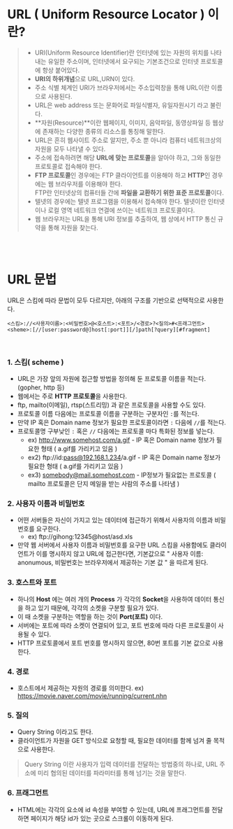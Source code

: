 # URL ( Uniform Resource Locator ) 이란?

> * URI(Uniform Resource Identifier)란 인터넷에 있는 자원의 위치를 나타내는 유일한 주소이며, 인터넷에서 요구되는 기본조건으로 인터넷 프로토콜에 항상 붙어있다.
> * **URI의 하위개념**으로 URL,URN이 있다.
> * 주소 식별 체계인 URI가 브라우저에서는 주소입력창을 통해 URL이란 이름으로 사용된다.
> * URL은 web address 또는 문화어로 파일식별자, 유일자원시기 라고 불린다.
> * **자원(Resource)**이란 웹페이지, 이미지, 음악파일, 동영상파일 등 웹상에 존재하는 다양한 종류의 리소스를 통칭해 말한다.
> * URL은 흔히 웹사이트 주소로 알지만, 주소 뿐 아니라 컴퓨터 네트워크상의 자원을 모두 나타낼 수 있다.
> * 주소에 접속하려면 해당 **URL에 맞는 프로토콜**을 알아야 하고, 그와 동일한 프로토콜로 접속해야 한다.
> * **FTP 프로토콜**인 경우에는 FTP 클라이언트를 이용해야 하고 **HTTP**인 경우에는 웹 브라우저를 이용해야 한다.  
> FTP란 인터넷상의 컴퓨터들 간에 **파일을 교환하기 위한 표준 프로토콜**이다.
> * 텔넷의 경우에는 텔넷 프로그램을 이용해서 접속해야 한다.
> 텔넷이란 인터넷이나 로컬 영역 네트워크 연결에 쓰이는 네트워크 프로토콜이다.
> * 웹 브라우저는 URL을 통해 URI 정보를 추출하여, 웹 상에서 HTTP 통신 규약을 통해 자원을 찾는다.

<br>
<br>


# URL 문법
URL은 스킴에 따라 문법이 모두 다르지만, 아래의 구조를 기반으로 선택적으로 사용한다.

```
<스킴>://<사용자이름>:<비밀번호>@<호스트>:<포트>/<경로>?<질의>#<프래그먼트>
<sheme>:[//[user:password@]host[:port]][/]path[?query][#fragment]
```

<br>

### 1. 스킴( scheme )
* URL은 가장 앞의 자원에 접근할 방법을 정의해 둔 프로토콜 이름을 적는다.(gopher, http 등)
* 웹에서는 주로 **HTTP 프로토콜**을 사용한다.
* ftp, mailto(이메일), rtsp(스트리밍) 과 같은 프로토콜을 사용할 수도 있다.
* 프로토콜 이름 다음에는 프로토콜 이름을 구분하는 구분자인 `:`를 적는다.
* 만약 IP 혹은 Domain name 정보가 필요한 프로토콜이라면 `:` 다음에 `//`를 적는다.
* 프로토콜명 구부낮인 `:` 혹은 `//` 다음에는 프로토콜 마다 특화된 정보를 넣는다.
    * ex) http://www.somehost.com/a.gif - IP 혹은 Domain name 정보가 필요한 형태 ( a.gif를 가리키고 있음 )
    * ex2) ftp://id:pass@192.168.1.234/a.gif - IP 혹은 Domain name 정보가 필요한 형태 ( a.gif를 가리키고 있음 )
    * ex3) somebody@mail.somehost.com - IP정보가 필요없는 프로토콜 ( mailto 프로토콜은 단지 메일을 받는 사람의 주소를 나타냄 )

### 2. 사용자 이름과 비밀번호

* 어떤 서버들은 자신이 가지고 있는 데이터에 접근하기 위해서 사용자의 이름과 비밀번호를 요구한다.
    - ex) ftp://gihong:12345@host/asd.xls
* 만약 웹 서버에서 사용자 이름과 비밀번호를 요구한 URL 스킴을 사용함에도 클라이언트가 이를 명시하지 않고 URL에 접근한다면, 기본값으로 " 사용자 이름: anonumous, 비밀번호는 브라우저에서 제공하는 기본 값 " 을 따르게 된다.

### 3. 호스트와 포트
* 하나의 **Host** 에는 여러 개의 **Process** 가 각각의 **Socket**을 사용하여 데이터 통신을 하고 있기 때문에, 각각의 소켓을 구분할 필요가 있다.
* 이 때 소켓을 구분하는 역할을 하는 것이 **Port(포트)** 이다.
* 서버에는 포트에 따라 소켓이 연결되어 있고, 포트 번호에 따라 다른 프로토콜이 사용될 수 있다.
* HTTP 프로토콜에서 포트 번호를 명시하지 않으면, 80번 포트를 기본 값으로 사용한다.

### 4. 경로
* 호스트에서 제공하는 자원의 경로를 의미한다.
ex) https://movie.naver.com/movie/running/current.nhn

### 5. 질의
* Query String 이라고도 한다.
* 클라이언트가 자원을 GET 방식으로 요청할 때, 필요한 데이터를 함께 넘겨 줄 목적으로 사용한다.
> Query String 이란 사용자가 입력 데이터를 전달하는 방법중의 하나로, URL 주소에 미리 협의된 데이터를 파라미터를 통해 넘기는 것을 말한다.

### 6. 프래그먼트
* HTML에는 각각의 요소에 id 속성을 부여할 수 있는데, URL에 프래그먼트를 전달하면 페이지가 해당 id가 있는 곳으로 스크롤이 이동하게 된다.